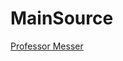 # MainSource

[Professor Messer](https://www.professormesser.com/network-plus/n10-007/n10-007-training-course/)
